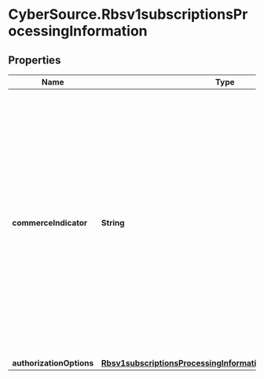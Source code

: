 # CyberSource.Rbsv1subscriptionsProcessingInformation

## Properties
Name | Type | Description | Notes
------------ | ------------- | ------------- | -------------
**commerceIndicator** | **String** | Commerce Indicator is a way to identify the type of transaction. Some payment card companies use this information when determining discount rates.  Valid values: - `MOTO` - `RECURRING`  Please add the ecommerce indicator based on the rules defined by your gateway/processor. Some gateways may not accept the Commerce Indicator `RECURRING` with a Zero Dollar Authorization, that is done for subscriptions starting at a future date.  | [optional] 
**authorizationOptions** | [**Rbsv1subscriptionsProcessingInformationAuthorizationOptions**](Rbsv1subscriptionsProcessingInformationAuthorizationOptions.md) |  | [optional] 


